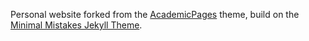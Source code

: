 Personal website forked from the [AcademicPages](academicpages.github.io) theme, build on the [Minimal Mistakes Jekyll Theme](https://mmistakes.github.io/minimal-mistakes/).
